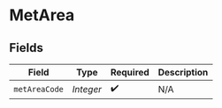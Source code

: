 # MetArea


## Fields

| Field              | Type               | Required           | Description        |
| ------------------ | ------------------ | ------------------ | ------------------ |
| `metAreaCode`      | *Integer*          | :heavy_check_mark: | N/A                |
